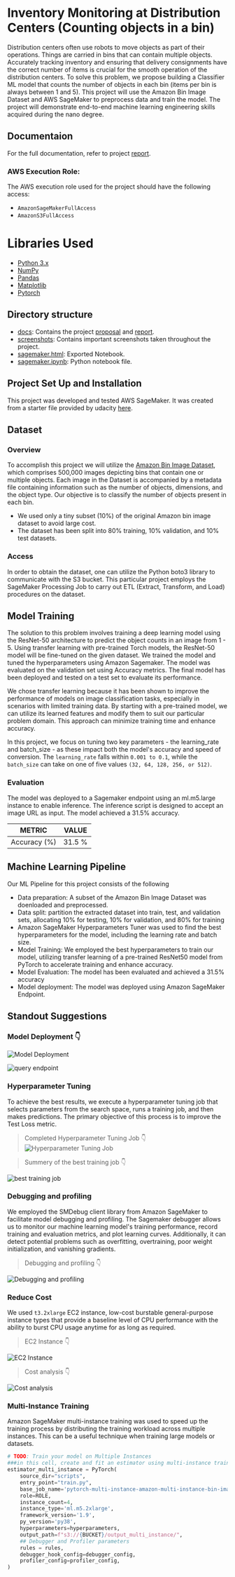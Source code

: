 # Inventory Monitoring at Distribution Centers (Counting objects in a bin)

Distribution centers often use robots to move objects as part of their operations. Things
are carried in bins that can contain multiple objects. Accurately tracking inventory and
ensuring that delivery consignments have the correct number of items is crucial for the
smooth operation of the distribution centers. To solve this problem, we propose building a
Classifier ML model that counts the number of objects in each bin (items per bin is always
between 1 and 5). This project will use the Amazon Bin Image Dataset and AWS SageMaker
to preprocess data and train the model. The project will demonstrate end-to-end machine
learning engineering skills acquired during the nano degree.

## Documentaion
For the full documentation, refer to project [report](https://github.com/Phoenix6001/udacity-mlnd-capstone-inventory-monitoring-at-distribution-centers/blob/main/docs/proposal.pdf).

### AWS Execution Role:
The AWS execution role used for the project should have the following access:

- `AmazonSageMakerFullAccess`
- `AmazonS3FullAccess`

# Libraries Used
- [Python 3.x](https://www.python.org)
- [NumPy](https://numpy.org/)
- [Pandas](https://pandas.pydata.org/)
- [Matplotlib](https://matplotlib.org/)
- [Pytorch](https://pytorch.org/)
## Directory structure
- [docs](https://github.com/Phoenix6001/udacity-mlnd-capstone-inventory-monitoring-at-distribution-centers/tree/main/docs): Contains the project [proposal](https://github.com/Phoenix6001/udacity-mlnd-capstone-inventory-monitoring-at-distribution-centers/blob/main/docs/proposal.pdf) and [report](https://github.com/Phoenix6001/udacity-mlnd-capstone-inventory-monitoring-at-distribution-centers/blob/main/docs/report.pdf).
- [screenshots](https://github.com/Phoenix6001/udacity-mlnd-capstone-inventory-monitoring-at-distribution-centers/tree/main/screenshots): Contains important screenshots taken throughout the project.
- [sagemaker.html](https://github.com/Phoenix6001/udacity-mlnd-capstone-inventory-monitoring-at-distribution-centers/blob/main/sagemaker.html): Exported Notebook.
- [sagemaker.ipynb](https://github.com/Phoenix6001/udacity-mlnd-capstone-inventory-monitoring-at-distribution-centers/blob/main/sagemaker.ipynb): Python notebook file.
## Project Set Up and Installation
This project was developed and tested AWS SageMaker. It was created from a starter file provided by udacity [here](https://github.com/udacity/nd009t-capstone-starter/tree/master).

## Dataset
### Overview
To accomplish this project we will utilize the [Amazon Bin Image Dataset](https://registry.opendata.aws/amazon-bin-imagery/), which comprises
500,000 images depicting bins that contain one or multiple objects. Each image in the
Dataset is accompanied by a metadata file containing information such as the number of
objects, dimensions, and the object type. Our objective is to classify the number of objects
present in each bin.

- We used only a tiny subset (10%) of the original Amazon bin image dataset to
avoid large cost.
- The dataset has been split into 80% training, 10% validation, and 10% test
datasets.

### Access
In order to obtain the dataset, one can utilize the Python boto3 library to communicate with the S3 bucket. This particular project employs the SageMaker Processing Job to carry out ETL (Extract, Transform, and Load) procedures on the dataset.
## Model Training

The solution to this problem involves training a deep learning model using the ResNet-50 architecture to predict the object counts in an image from 1 - 5. Using transfer learning with pre-trained Torch models, the ResNet-50 model will be fine-tuned on the given dataset. We trained the model and tuned the hyperparameters using Amazon Sagemaker. The model was evaluated on the validation set using Accuracy metrics. The final model has been deployed and tested on a test set to evaluate its performance.

We chose transfer learning because it has been shown to improve the performance of models on image classification tasks, especially in scenarios with limited training data. By starting with a pre-trained model, we can utilize its learned features and modify them to suit our particular problem domain. This approach can minimize training time and enhance accuracy.

In this project, we focus on tuning two key parameters - the learning_rate and batch_size - as these impact both the model's accuracy and speed of conversion. The `learning_rate` falls within `0.001 to 0.1`, while the `batch_size` can take on one of five values `(32, 64, 128, 256, or 512)`.

### Evaluation
The model was deployed to a Sagemaker endpoint using an ml.m5.large instance to enable inference. The inference script is designed to accept an image URL as input.
The model achieved a 31.5% accuracy.

|       METRIC  |  VALUE  | 
|---------------|---------|
|  Accuracy (%) |  31.5 % |



## Machine Learning Pipeline
Our ML Pipeline for this project consists of the following
- Data preparation: A subset of the Amazon Bin Image Dataset was doenloaded and preprocessed.
- Data split: partition the extracted dataset into train, test, and validation sets, allocating 10% for testing, 10% for validation, and 80% for training
- Amazon SageMaker Hyperparameters Tuner was used to find the best hyperparameters for the model, including the learning rate and batch size.
- Model Training: We employed the best hyperparameters to train our model, utilizing transfer learning of a pre-trained ResNet50 model from PyTorch to accelerate training and enhance accuracy.
- Model Evaluation: The model has been evaluated and achieved a 31.5% accuracy
- Model deployment: The model was deployed using Amazon SageMaker Endpoint.
## Standout Suggestions
### Model Deployment :point_down:
![Model Deployment](./screenshots/Endpoint.png?raw=true "Endpoint deployment")

![query endpoint](./screenshots/inference1.png?raw=true "query endpoint")

### Hyperparameter Tuning
To achieve the best results, we execute a hyperparameter tuning job that selects
parameters from the search space, runs a training job, and then makes predictions. The
primary objective of this process is to improve the Test Loss metric.

> Completed Hyperparameter Tuning Job :point_down:
![Hyperparameter Tuning Job](./screenshots/Hyperparameter-tuning.png?raw=true "Completed Hyperparameter Tuning Job")

> Summery of the best training job :point_down:

![best training job](./screenshots/best-training-job-summary.png?raw=true "best training job")

### Debugging and profiling
We employed the SMDebug client library from Amazon SageMaker to facilitate model debugging and profiling. The Sagemaker debugger allows us to monitor our machine learning model's training performance, record training and evaluation metrics, and plot learning curves. Additionally, it can detect potential problems such as overfitting, overtraining, poor weight initialization, and vanishing gradients.

> Debugging and profiling :point_down:

![Debugging and profiling](./screenshots/training_debug_values.png?raw=true "Debugging and profiling")


### Reduce Cost

We used `t3.2xlarge` EC2 instance, low-cost burstable general-purpose instance types that
provide a baseline level of CPU performance with the ability to burst CPU usage anytime for
as long as required.

> EC2 Instance :point_down:

![EC2 Instance](./screenshots/EC2_Instance_summary_page.png?raw=true "EC2 Instance")

> Cost analysis :point_down:

![Cost analysis](./screenshots/cost_analysis_sagemaker_vs_ec2.png?raw=true "Cost analysis")

### Multi-Instance Training

Amazon SageMaker multi-instance training was used to speed up the training process by distributing the training workload across multiple instances. This can be a useful technique when training large models or datasets.

``` python
# TODO: Train your model on Multiple Instances
###in this cell, create and fit an estimator using multi-instance training
estimator_multi_instance = PyTorch(
    source_dir="scripts",
    entry_point="train.py",
    base_job_name='pytorch-multi-instance-amazon-multi-instance-bin-image-classification',
    role=ROLE,
    instance_count=4,
    instance_type='ml.m5.2xlarge',
    framework_version='1.9',
    py_version='py38',
    hyperparameters=hyperparameters,
    output_path=f"s3://{BUCKET}/output_multi_instance/",
    ## Debugger and Profiler parameters
    rules = rules,
    debugger_hook_config=debugger_config,
    profiler_config=profiler_config,
)
```
